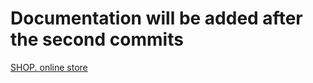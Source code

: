# Documentation will be added after the second commits

[SHOP. online store](https://shop-one-eosin.vercel.app/)
